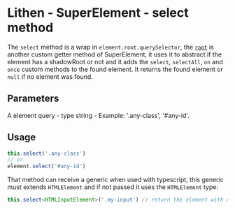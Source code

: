 # Lithen - SuperElement - select method

The `select` method is a wrap in `element.root.querySelector`, the [`root`](./root.md) is another custom getter method of SuperElement, it uses it to abstract if the element has a shadowRoot or not and it adds the `select`, `selectAll`, `on` and `once` custom methods to the found element.
It returns the found element or `null` if no element was found.

## Parameters
A element query - type string - Example: '.any-class', '#any-id'.

## Usage
```ts
this.select('.any-class')
// or
element.select('#any-id')
```

That method can receive a generic when used with typescript, this generic must extends `HTMLElement` and if not passed it uses the `HTMLElement` type:
```ts
this.select<HTMLInputElement>('.my-input') // return the element with correct typing
```
